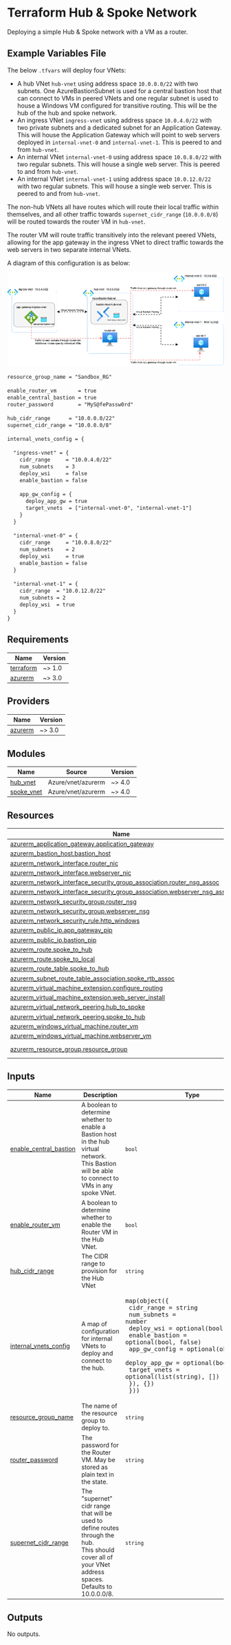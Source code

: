 # Terraform Hub & Spoke Network

Deploying a simple Hub & Spoke network with a VM as a router.

## Example Variables File

The below `.tfvars` will deploy four VNets:

- A hub VNet `hub-vnet` using address space `10.0.0.0/22` with two subnets. One AzureBastionSubnet is used for a central bastion host that can connect to VMs in peered VNets and one regular subnet is used to house a Windows VM configured for transitive routing. This will be the hub of the hub and spoke network.
- An ingress VNet `ingress-vnet` using address space `10.0.4.0/22` with two private subnets and a dedicated subnet for an Application Gateway. This will house the Application Gateway which will point to web servers deployed in `internal-vnet-0` and `internal-vnet-1`. This is peered to and from `hub-vnet`.
- An internal VNet `internal-vnet-0` using address space `10.0.8.0/22` with two regular subnets. This will house a single web server. This is peered to and from `hub-vnet`.
- An internal VNet `internal-vnet-1` using address space `10.0.12.0/22` with two regular subnets. This will house a single web server. This is peered to and from `hub-vnet`.

The non-hub VNets all have routes which will route their local traffic within themselves, and all other traffic towards `supernet_cidr_range` (`10.0.0.0/8`) will be routed towards the router VM in `hub-vnet`.

The router VM will route traffic transitively into the relevant peered VNets, allowing for the app gateway in the ingress VNet to direct traffic towards the web servers in two separate internal VNets.

A diagram of this configuration is as below:

![Architecture Diagram](../diagrams/Azure-Hub-And-Spoke.drawio.png)

```
resource_group_name = "Sandbox_RG"

enable_router_vm       = true
enable_central_bastion = true
router_password        = "MyS@fePassw0rd"

hub_cidr_range      = "10.0.0.0/22"
supernet_cidr_range = "10.0.0.0/8"

internal_vnets_config = {

  "ingress-vnet" = {
    cidr_range     = "10.0.4.0/22"
    num_subnets    = 3
    deploy_wsi     = false
    enable_bastion = false

    app_gw_config = {
      deploy_app_gw = true
      target_vnets  = ["internal-vnet-0", "internal-vnet-1"]
    }
  }

  "internal-vnet-0" = {
    cidr_range     = "10.0.8.0/22"
    num_subnets    = 2
    deploy_wsi     = true
    enable_bastion = false
  }

  "internal-vnet-1" = {
    cidr_range  = "10.0.12.0/22"
    num_subnets = 2
    deploy_wsi  = true
  }
}
```

<!-- BEGINNING OF PRE-COMMIT-TERRAFORM DOCS HOOK -->
## Requirements

| Name | Version |
|------|---------|
| <a name="requirement_terraform"></a> [terraform](#requirement\_terraform) | ~> 1.0 |
| <a name="requirement_azurerm"></a> [azurerm](#requirement\_azurerm) | ~> 3.0 |

## Providers

| Name | Version |
|------|---------|
| <a name="provider_azurerm"></a> [azurerm](#provider\_azurerm) | ~> 3.0 |

## Modules

| Name | Source | Version |
|------|--------|---------|
| <a name="module_hub_vnet"></a> [hub\_vnet](#module\_hub\_vnet) | Azure/vnet/azurerm | ~> 4.0 |
| <a name="module_spoke_vnet"></a> [spoke\_vnet](#module\_spoke\_vnet) | Azure/vnet/azurerm | ~> 4.0 |

## Resources

| Name | Type |
|------|------|
| [azurerm_application_gateway.application_gateway](https://registry.terraform.io/providers/hashicorp/azurerm/latest/docs/resources/application_gateway) | resource |
| [azurerm_bastion_host.bastion_host](https://registry.terraform.io/providers/hashicorp/azurerm/latest/docs/resources/bastion_host) | resource |
| [azurerm_network_interface.router_nic](https://registry.terraform.io/providers/hashicorp/azurerm/latest/docs/resources/network_interface) | resource |
| [azurerm_network_interface.webserver_nic](https://registry.terraform.io/providers/hashicorp/azurerm/latest/docs/resources/network_interface) | resource |
| [azurerm_network_interface_security_group_association.router_nsg_assoc](https://registry.terraform.io/providers/hashicorp/azurerm/latest/docs/resources/network_interface_security_group_association) | resource |
| [azurerm_network_interface_security_group_association.webserver_nsg_assoc](https://registry.terraform.io/providers/hashicorp/azurerm/latest/docs/resources/network_interface_security_group_association) | resource |
| [azurerm_network_security_group.router_nsg](https://registry.terraform.io/providers/hashicorp/azurerm/latest/docs/resources/network_security_group) | resource |
| [azurerm_network_security_group.webserver_nsg](https://registry.terraform.io/providers/hashicorp/azurerm/latest/docs/resources/network_security_group) | resource |
| [azurerm_network_security_rule.http_windows](https://registry.terraform.io/providers/hashicorp/azurerm/latest/docs/resources/network_security_rule) | resource |
| [azurerm_public_ip.app_gateway_pip](https://registry.terraform.io/providers/hashicorp/azurerm/latest/docs/resources/public_ip) | resource |
| [azurerm_public_ip.bastion_pip](https://registry.terraform.io/providers/hashicorp/azurerm/latest/docs/resources/public_ip) | resource |
| [azurerm_route.spoke_to_hub](https://registry.terraform.io/providers/hashicorp/azurerm/latest/docs/resources/route) | resource |
| [azurerm_route.spoke_to_local](https://registry.terraform.io/providers/hashicorp/azurerm/latest/docs/resources/route) | resource |
| [azurerm_route_table.spoke_to_hub](https://registry.terraform.io/providers/hashicorp/azurerm/latest/docs/resources/route_table) | resource |
| [azurerm_subnet_route_table_association.spoke_rtb_assoc](https://registry.terraform.io/providers/hashicorp/azurerm/latest/docs/resources/subnet_route_table_association) | resource |
| [azurerm_virtual_machine_extension.configure_routing](https://registry.terraform.io/providers/hashicorp/azurerm/latest/docs/resources/virtual_machine_extension) | resource |
| [azurerm_virtual_machine_extension.web_server_install](https://registry.terraform.io/providers/hashicorp/azurerm/latest/docs/resources/virtual_machine_extension) | resource |
| [azurerm_virtual_network_peering.hub_to_spoke](https://registry.terraform.io/providers/hashicorp/azurerm/latest/docs/resources/virtual_network_peering) | resource |
| [azurerm_virtual_network_peering.spoke_to_hub](https://registry.terraform.io/providers/hashicorp/azurerm/latest/docs/resources/virtual_network_peering) | resource |
| [azurerm_windows_virtual_machine.router_vm](https://registry.terraform.io/providers/hashicorp/azurerm/latest/docs/resources/windows_virtual_machine) | resource |
| [azurerm_windows_virtual_machine.webserver_vm](https://registry.terraform.io/providers/hashicorp/azurerm/latest/docs/resources/windows_virtual_machine) | resource |
| [azurerm_resource_group.resource_group](https://registry.terraform.io/providers/hashicorp/azurerm/latest/docs/data-sources/resource_group) | data source |

## Inputs

| Name | Description | Type | Default | Required |
|------|-------------|------|---------|:--------:|
| <a name="input_enable_central_bastion"></a> [enable\_central\_bastion](#input\_enable\_central\_bastion) | A boolean to determine whether to enable a Bastion host in the hub virtual network.<br>  This Bastion will be able to connect to VMs in any spoke VNet. | `bool` | `false` | no |
| <a name="input_enable_router_vm"></a> [enable\_router\_vm](#input\_enable\_router\_vm) | A boolean to determine whether to enable the Router VM in the Hub VNet. | `bool` | `false` | no |
| <a name="input_hub_cidr_range"></a> [hub\_cidr\_range](#input\_hub\_cidr\_range) | The CIDR range to provision for the Hub VNet | `string` | `"10.0.0.0/22"` | no |
| <a name="input_internal_vnets_config"></a> [internal\_vnets\_config](#input\_internal\_vnets\_config) | A map of configuration for internal VNets to deploy and connect to the hub. | <pre>map(object({<br>    cidr_range     = string<br>    num_subnets    = number<br>    deploy_wsi     = optional(bool, false)<br>    enable_bastion = optional(bool, false)<br>    app_gw_config = optional(object({<br>      deploy_app_gw = optional(bool, false)<br>      target_vnets  = optional(list(string), [])<br>    }), {})<br>  }))</pre> | n/a | yes |
| <a name="input_resource_group_name"></a> [resource\_group\_name](#input\_resource\_group\_name) | The name of the resource group to deploy to. | `string` | n/a | yes |
| <a name="input_router_password"></a> [router\_password](#input\_router\_password) | The password for the Router VM. May be stored as plain text in the state. | `string` | `null` | no |
| <a name="input_supernet_cidr_range"></a> [supernet\_cidr\_range](#input\_supernet\_cidr\_range) | The \"supernet\" cidr range that will be used to define routes through the hub.<br>  This should cover all of your VNet address spaces. Defaults to 10.0.0.0/8. | `string` | `"10.0.0.0/8"` | no |

## Outputs

No outputs.
<!-- END OF PRE-COMMIT-TERRAFORM DOCS HOOK -->
